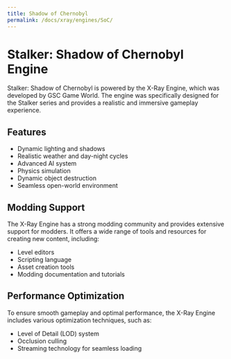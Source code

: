 ```yaml
---
title: Shadow of Chernobyl
permalink: /docs/xray/engines/SoC/
---
```


# Stalker: Shadow of Chernobyl Engine

Stalker: Shadow of Chernobyl is powered by the X-Ray Engine, which was developed by GSC Game World. The engine was specifically designed for the Stalker series and provides a realistic and immersive gameplay experience.

## Features

- Dynamic lighting and shadows
- Realistic weather and day-night cycles
- Advanced AI system
- Physics simulation
- Dynamic object destruction
- Seamless open-world environment

## Modding Support

The X-Ray Engine has a strong modding community and provides extensive support for modders. It offers a wide range of tools and resources for creating new content, including:

- Level editors
- Scripting language
- Asset creation tools
- Modding documentation and tutorials

## Performance Optimization

To ensure smooth gameplay and optimal performance, the X-Ray Engine includes various optimization techniques, such as:

- Level of Detail (LOD) system
- Occlusion culling
- Streaming technology for seamless loading
